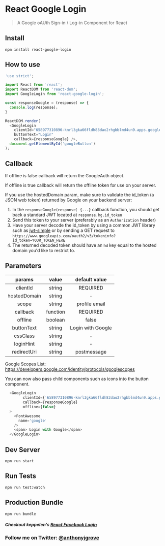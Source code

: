 # React Google Login

> A Google oAUth Sign-in / Log-in Component for React


## Install
```
npm install react-google-login

```
## How to use
```js
'use strict';

import React from 'react';
import ReactDOM from 'react-dom';
import GoogleLogin from 'react-google-login';

const responseGoogle = (response) => {
  console.log(response);
}

ReactDOM.render(
  <GoogleLogin
    clientId="658977310896-knrl3gka66fldh83dao2rhgbblmd4un9.apps.googleusercontent.com"
    buttonText="Login"
    callback={responseGoogle} />,
  document.getElementById('googleButton')
);
```
## Callback

If offline is false callback will return the GoogleAuth object.

If offline is true callback will return the offline token for use on your server.

If you use the hostedDomain param, make sure to validate the id_token (a JSON web token) returned by Google on your backend server:
1. In the `responseGoogle(response) {...}` callback function, you should get back a standard JWT located at `response.hg.id_token`
2. Send this token to your server (preferably as an `Authorization` header)
3. Have your server decode the id_token by using a common JWT library such as [jwt-simple](https://github.com/hokaccha/node-jwt-simple) or by sending a GET request to `https://www.googleapis.com/oauth2/v3/tokeninfo?id_token=YOUR_TOKEN_HERE`
4. The returned decoded token should have an `hd` key equal to the hosted domain you'd like to restrict to.

## Parameters

|    params    |   value  |             default value            |
|:------------:|:--------:|:------------------------------------:|
|    clientId  |  string  |               REQUIRED               |
| hostedDomain |  string  |                   -                  |
|     scope    |  string  |             profile email            |
|   callback   | function |               REQUIRED               |
|    offline   |  boolean |                 false                |
|   buttonText |  string  |             Login with Google        |
|   cssClass   |  string  |                   -                  |
|   loginHint  |  string  |                   -                  |
| redirectUri  |  string  |              postmessage             |


Google Scopes List: https://developers.google.com/identity/protocols/googlescopes

You can now also pass child components such as icons into the button component.
```js
  <GoogleLogin
        clientId={'658977310896-knrl3gka66fldh83dao2rhgbblmd4un9.apps.googleusercontent.com'}
        callback={responseGoogle}
        offline={false}
  >
    <FontAwesome
      name='google'
    />
    <span> Login with Google</span>
  </GoogleLogin>

```


## Dev Server
```
npm run start

```
## Run Tests
```
npm run test:watch

```

## Production Bundle
```
npm run bundle
```

##### Checkout keppelen's [React Facebook Login](https://github.com/keppelen/react-facebook-login)

### Follow me on Twitter: [@anthonyjgrove](https://twitter.com/anthonyjgrove)
